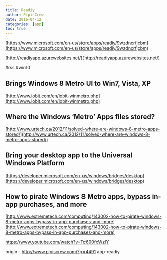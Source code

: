 ```yaml
---
title: Readiy
author: PipisCrew
date: 2016-04-12
categories: [app]
toc: true
---
```


[https://www.microsoft.com/en-us/store/apps/readiy/9wzdncrfjcbm](https://www.microsoft.com/en-us/store/apps/readiy/9wzdncrfjcbm)

[http://readiyapp.azurewebsites.net/](http://readiyapp.azurewebsites.net/)

#rss #win10

## Brings Windows 8 Metro UI to Win7, Vista, XP

[http://www.iobit.com/en/iobit-winmetro.php](http://www.iobit.com/en/iobit-winmetro.php)

## Where the Windows ‘Metro’ Apps files stored?

[http://www.urtech.ca/2012/11/solved-where-are-windows-8-metro-apps-stored/](http://www.urtech.ca/2012/11/solved-where-are-windows-8-metro-apps-stored/)

## Bring your desktop app to the Universal Windows Platform

[https://developer.microsoft.com/en-us/windows/bridges/desktop](https://developer.microsoft.com/en-us/windows/bridges/desktop)

## How to pirate Windows 8 Metro apps, bypass in-app purchases, and more

[http://www.extremetech.com/computing/143002-how-to-pirate-windows-8-metro-apps-bypass-in-app-purchases-and-more](http://www.extremetech.com/computing/143002-how-to-pirate-windows-8-metro-apps-bypass-in-app-purchases-and-more)

https://www.youtube.com/watch?v=Tc600fxWzlY

origin - http://www.pipiscrew.com/?p=4491 app-readiy